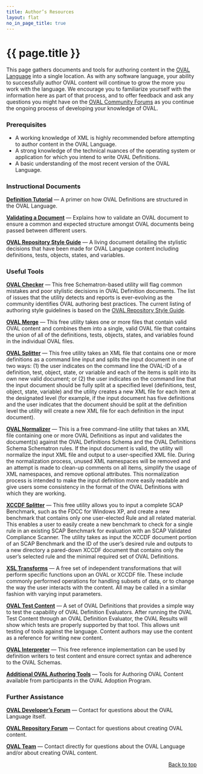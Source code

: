 ```yaml
---
title: Author’s Resources
layout: flat
no_in_page_title: true
---
```

<a name="top"></a>
<h1>{{ page.title }}</h1>

<p>This page gathers documents and tools for authoring content in the <a href="https://github.com/OVALProject/Language">OVAL Language</a> into a single location. As with any software language, your ability to successfully author OVAL content will continue to grow the more you work with the language. We encourage you to familiarize yourself with the information here as part of that process, and to offer feedback and ask any questions you might have on the <a href="http://oval.mitre.org/community/registration.html">OVAL Community Forums</a> as you continue the ongoing process of developing your knowledge of OVAL.</p>

<h3 style="margin-top:1.5em"><a name="prerequisites" id="prerequisites"></a>Prerequisites</h3>
<ul>
<li>A working knowledge of XML is highly recommended before attempting to author content in the OVAL Language.</li>
<li>A strong knowledge of the technical nuances of the operating system or application for which you intend to write OVAL Definitions.</li>
<li>A basic understanding of the most recent version of the OVAL Language.</li>
</ul>

<h3 style="margin-top:1.5em"><a name="docs" id="docs"></a>Instructional Documents</h3>

<p><a href="/getting-started/tutorial" style="font-weight:bold">Definition Tutorial</a> — A primer on how OVAL Definitions are structured in the OVAL Language.</p>

<p><a href="/documentation/validation" style="font-weight:bold">Validating a Document</a> — Explains how to validate an OVAL document to ensure a common and expected structure amongst OVAL documents being passed between different users.</p>

<p><a href="/documentation/repository/styleguide" style="font-weight:bold">OVAL Repository Style Guide</a> — A living document detailing the stylistic decisions that have been made for OVAL Language content including definitions, tests, objects, states, and variables.</p>

<h3 style="margin-top:1.5em"><a name="tools" id="tools"></a>Useful Tools</h3>

<p><a href="http://sourceforge.net/projects/ovalutils/files/oval_checker/" target="_blank" style="font-weight:bold">OVAL Checker</a> — This free Schematron-based utility will flag common mistakes and poor stylistic decisions in OVAL Definition documents. The list of issues that the utility detects and reports is ever-evolving as the community identifies OVAL authoring best practices. The current listing of authoring style guidelines is based on the <a href="http://oval.mitre.org/repository/about/style.html">OVAL Repository Style Guide</a>.</p>

<p><a href="http://sourceforge.net/projects/ovalutils/files/oval_merge/oval_merge_v5.10.1/" target="_blank" style="font-weight:bold">OVAL Merge</a> — This free utility takes one or more files that contain valid OVAL content and combines them into a single, valid OVAL file that contains the union of all of the definitions, tests, objects, states, and variables found in the individual OVAL files.</p>

<p><a href="http://sourceforge.net/projects/ovalutils/files/oval_splitter/" target="_blank" style="font-weight:bold">OVAL Splitter</a> — This free utility takes an XML file that contains one or more definitions as a command line input and splits the input document in one of two ways: (1) the user indicates on the command line the OVAL-ID of a definition, test, object, state, or variable and each of the items is split into its own new valid document; or (2) the user indicates on the command line that the input document should be fully split at a specified level (definitions, test, object, state, variable) and the utility creates a new XML file for each item at the designated level (for example, if the input document has five definitions and the user indicates that the document should be split at the definition level the utility will create a new XML file for each definition in the input document).</p>

<p><a href="http://sourceforge.net/projects/ovalutils/files/oval_normalizer/" target="_blank" style="font-weight:bold">OVAL Normalizer</a> — This is a free command-line utility that takes an XML file containing one or more OVAL Definitions as input and validates the document(s) against the OVAL Definitions Schema and the OVAL Definitions Schema Schematron rules. If the input document is valid, the utility will normalize the input XML file and output to a user-specified XML file. During the normalization process, unused XML namespaces will be removed and an attempt is made to clean-up comments on all items, simplify the usage of XML namespaces, and remove optional attributes. This normalization process is intended to make the input definition more easily readable and give users some consistency in the format of the OVAL Definitions with which they are working.</p>

<p><a href="http://sourceforge.net/projects/ovalutils/files/xccdf_splitter/" target="_blank" style="font-weight:bold">XCCDF Splitter</a> — This free utility allows you to input a complete SCAP Benchmark, such as the FDCC for Windows XP, and create a new benchmark that contains only one user-elected Rule and all related material. This enables a user to easily create a new benchmark to check for a single rule in an existing SCAP Benchmark for evaluation with an SCAP Validated Compliance Scanner. The utility takes as input the XCCDF document portion of an SCAP Benchmark and the ID of the user’s desired rule and outputs to a new directory a pared-down XCCDF document that contains only the user’s selected rule and the minimal required set of OVAL Definitions.</p>

<p><a href="http://sourceforge.net/projects/ovalutils/files/xsl_transforms/" target="_blank" style="font-weight:bold">XSL Transforms</a> — A free set of independent transformations that will perform specific functions upon an OVAL or XCCDF file. These include commonly performed operations for handling subsets of data, or to change the way the user interacts with the content. All may be called in a similar fashion with varying input parameters.</p>

<p><a href="https://github.com/OVALProject/Test-Content" style="font-weight:bold">OVAL Test Content</a> — A set of OVAL Definitions that provides a simple way to test the capability of OVAL Definition Evaluators. After running the OVAL Test Content through an OVAL Definition Evaluator, the OVAL Results will show which tests are properly supported by that tool. This allows unit testing of tools against the language. Content authors may use the content as a reference for writing new content.</p>

<p><a href="http://sourceforge.net/projects/ovaldi/" target="_blank" style="font-weight:bold">OVAL Interpreter</a> — This free reference implementation can be used by definition writers to test content and ensure correct syntax and adherence to the OVAL Schemas.</p>

<p><a href="http://oval.mitre.org/adoption/capabilitylist.html#at" style="font-weight:bold">Additional OVAL Authoring Tools</a> — Tools for Authoring OVAL Content available from participants in the OVAL Adoption Program.</p>

<h3 style="margin-top:1.5em"><a name="assistance" id="assistance"></a>Further Assistance</h3>

<p><a href="http://oval.mitre.org/community/registration.html" style="font-weight:bold">OVAL Developer’s Forum</a> — Contact for questions about the OVAL Language itself.</p>
<p><a href="http://oval.mitre.org/community/registration.html" style="font-weight:bold">OVAL Repository Forum</a> — Contact for questions about creating OVAL content.</p>
<p><a href="mailto:oval@mitre.org" style="font-weight:bold">OVAL Team</a> — Contact directly for questions about the OVAL Language and/or about creating OVAL content.</p>

<div align="right" style="margin:5px 0px 5px 0px; clear:right"><a href="http://oval.mitre.org/repository/about/authorsresources.html#top">Back to top</a></div>
